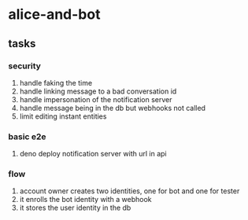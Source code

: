 # alice-and-bot

## tasks
### security
1. handle faking the time
1. handle linking message to a bad conversation id
1. handle impersonation of the notification server
1. handle message being in the db but webhooks not called
1. limit editing instant entities

### basic e2e
1. deno deploy notification server with url in api

### flow
1. account owner creates two identities, one for bot and one for tester
1. it enrolls the bot identity with a webhook
1. it stores the user identity in the db